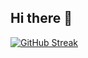 ## Hi there 👋

[![GitHub Streak](https://github-readme-streak-stats.herokuapp.com/?user=Pashevkin_Artem&theme=dark&locale=ru)](https://git.io/streak-stats)


